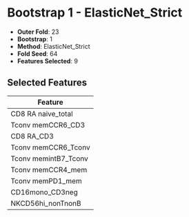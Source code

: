 # Bootstrap 1 - ElasticNet_Strict

- **Outer Fold**: 23
- **Bootstrap**: 1
- **Method**: ElasticNet_Strict
- **Fold Seed**: 64
- **Features Selected**: 9

## Selected Features

| Feature |
|---------|
| CD8 RA naive_total |
| Tconv memCCR6_CD3 |
| CD8 RA_CD3 |
| Tconv memCCR6_Tconv |
| Tconv memintB7_Tconv |
| Tconv memCCR4_mem |
| Tconv memPD1_mem |
| CD16mono_CD3neg |
| NKCD56hi_nonTnonB |
